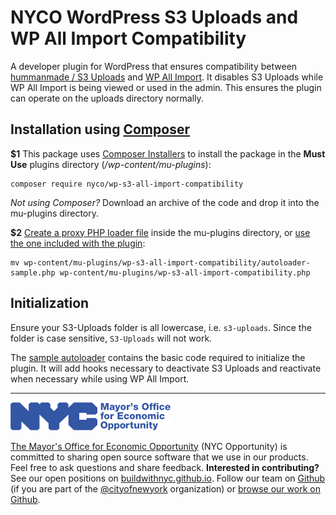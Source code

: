# NYCO WordPress S3 Uploads and WP All Import Compatibility

A developer plugin for WordPress that ensures compatibility between [hummanmade / S3 Uploads](https://github.com/humanmade/S3-Uploads) and [WP All Import](http://www.wpallimport.com/). It disables S3 Uploads while WP All Import is being viewed or used in the admin. This ensures the plugin can operate on the uploads directory normally.

## Installation using [Composer](https://getcomposer.org/)

**$1** This package uses [Composer Installers](https://github.com/composer/installers) to install the package in the **Must Use** plugins directory (*/wp-content/mu-plugins*):

    composer require nyco/wp-s3-all-import-compatibility

*Not using Composer?* Download an archive of the code and drop it into the mu-plugins directory.

**$2** [Create a proxy PHP loader file](https://wordpress.org/support/article/must-use-plugins/#caveats) inside the mu-plugins directory, or [use the one included with the plugin](https://github.com/CityOfNewYork/nyco-wp-s3-all-import-compatibility/blob/master/autoloader-sample.php):

    mv wp-content/mu-plugins/wp-s3-all-import-compatibility/autoloader-sample.php wp-content/mu-plugins/wp-s3-all-import-compatibility.php

## Initialization

Ensure your S3-Uploads folder is all lowercase, i.e. `s3-uploads`.  Since the folder is case sensitive, `S3-Uploads` will not work.

The [sample autoloader](https://github.com/CityOfNewYork/nyco-wp-s3-all-import-compatibility/blob/master/autoloader-sample.php) contains the basic code required to initialize the plugin. It will add hooks necessary to deactivate S3 Uploads and reactivate when necessary while using WP All Import.

---

![The Mayor's Office for Economic Opportunity](NYCMOEO_SecondaryBlue256px.png)

[The Mayor's Office for Economic Opportunity](http://nyc.gov/opportunity) (NYC Opportunity) is committed to sharing open source software that we use in our products. Feel free to ask questions and share feedback. **Interested in contributing?** See our open positions on [buildwithnyc.github.io](http://buildwithnyc.github.io/). Follow our team on [Github](https://github.com/orgs/CityOfNewYork/teams/nycopportunity) (if you are part of the [@cityofnewyork](https://github.com/CityOfNewYork/) organization) or [browse our work on Github](https://github.com/search?q=nycopportunity).
